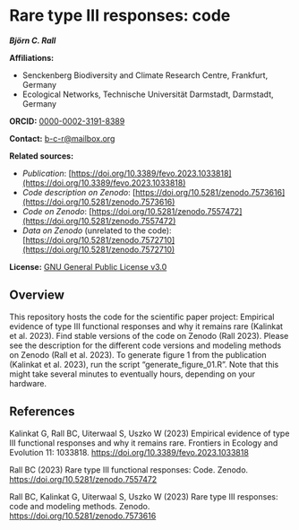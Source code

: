 # Rare type III responses: code

***Björn C. Rall***

**Affiliations:**

- Senckenberg Biodiversity and Climate Research Centre, Frankfurt, Germany
- Ecological Networks, Technische Universität Darmstadt, Darmstadt, Germany

**ORCID:** [0000-0002-3191-8389](https://orcid.org/0000-0002-3191-8389)

**Contact:** b-c-r@mailbox.org

**Related sources:**

-	*Publication*: [https://doi.org/10.3389/fevo.2023.1033818](https://doi.org/10.3389/fevo.2023.1033818)
-	*Code description on Zenodo*: [https://doi.org/10.5281/zenodo.7573616](https://doi.org/10.5281/zenodo.7573616)
-	*Code on Zenodo*: [https://doi.org/10.5281/zenodo.7557472](https://doi.org/10.5281/zenodo.7557472)
-	*Data on Zenodo* (unrelated to the code): [https://doi.org/10.5281/zenodo.7572710](https://doi.org/10.5281/zenodo.7572710)

**License:** [GNU General Public License v3.0](https://www.gnu.org/licenses/gpl-3.0.html.en)

## Overview
This repository hosts the code for the scientific paper project: Empirical evidence of type III functional responses and why it remains rare (Kalinkat et al. 2023). Find stable versions of the code on Zenodo (Rall 2023). Please see the description for the different code versions and modeling methods on Zenodo (Rall et al. 2023).
To generate figure 1 from the publication (Kalinkat et al. 2023), run the script “generate_figure_01.R”. Note that this might take several minutes to eventually hours, depending on your hardware.

## References

Kalinkat G, Rall BC, Uiterwaal S, Uszko W (2023) Empirical evidence of type III functional responses and why it remains rare. Frontiers in Ecology and Evolution 11: 1033818. https://doi.org/10.3389/fevo.2023.1033818 

Rall BC (2023) Rare type III functional responses: Code. Zenodo. https://doi.org/10.5281/zenodo.7557472 

Rall BC, Kalinkat G, Uiterwaal S, Uszko W (2023) Rare type III responses: code and modeling methods. Zenodo. https://doi.org/10.5281/zenodo.7573616 



